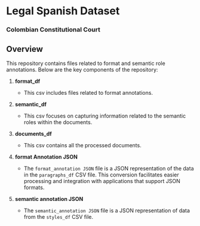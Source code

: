 # Legal Spanish Dataset
### Colombian Constitutional Court

## Overview

This repository contains files related to format and semantic role annotations. Below are the key components of the repository:

1. **format_df**
   - This csv includes files related to format annotations. 

2. **semantic_df**
   - This csv focuses on capturing information related to the semantic roles within the documents.
     
3. **documents_df**
   - This csv contains all the processed documents.

4. **format Annotation JSON**
   - The `format_annotation JSON` file is a JSON representation of the data in the `paragraphs_df` CSV file. This conversion facilitates easier processing and integration with applications that support JSON formats.

5. **semantic annotation JSON**
   - The `semantic_annotation JSON` file is a JSON representation of data from the `styles_df` CSV file.
